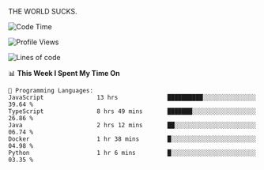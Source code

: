 THE WORLD SUCKS.

<!--START_SECTION:waka-->
![Code Time](http://img.shields.io/badge/Code%20Time-577%20hrs%2020%20mins-blue)

![Profile Views](http://img.shields.io/badge/Profile%20Views-1-blue)

![Lines of code](https://img.shields.io/badge/From%20Hello%20World%20I%27ve%20Written-2.2%20million%20lines%20of%20code-blue)

📊 **This Week I Spent My Time On** 

```text
💬 Programming Languages: 
JavaScript               13 hrs              ██████████░░░░░░░░░░░░░░░   39.64 % 
TypeScript               8 hrs 49 mins       ███████░░░░░░░░░░░░░░░░░░   26.86 % 
Java                     2 hrs 12 mins       ██░░░░░░░░░░░░░░░░░░░░░░░   06.74 % 
Docker                   1 hr 38 mins        █░░░░░░░░░░░░░░░░░░░░░░░░   04.98 % 
Python                   1 hr 6 mins         █░░░░░░░░░░░░░░░░░░░░░░░░   03.35 % 
```


<!--END_SECTION:waka-->
